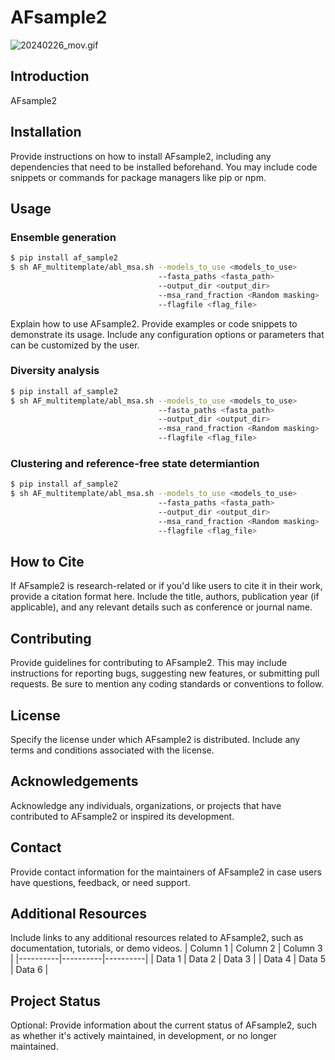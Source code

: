 # AFsample2
![20240226_mov.gif](20240226_mov.gif)

## Introduction

AFsample2 

## Installation

Provide instructions on how to install AFsample2, including any dependencies that need to be installed beforehand. You may include code snippets or commands for package managers like pip or npm.

## Usage

### Ensemble generation
```bash
$ pip install af_sample2
$ sh AF_multitemplate/abl_msa.sh --models_to_use <models_to_use>        # default=model_1 
                                 --fasta_paths <fasta_path>         
                                 --output_dir <output_dir> 
                                 --msa_rand_fraction <Random masking>   # default=0.1
                                 --flagfile <flag_file>                 # default = AFmultitemplate/monomer_full_dbs.flag

```
Explain how to use AFsample2. Provide examples or code snippets to demonstrate its usage. Include any configuration options or parameters that can be customized by the user.

### Diversity analysis
```bash
$ pip install af_sample2
$ sh AF_multitemplate/abl_msa.sh --models_to_use <models_to_use>        # default=model_1 
                                 --fasta_paths <fasta_path>         
                                 --output_dir <output_dir> 
                                 --msa_rand_fraction <Random masking>   # default=0.1
                                 --flagfile <flag_file>                 # default = AFmultitemplate/monomer_full_dbs.flag

```

### Clustering and reference-free state determiantion
```bash
$ pip install af_sample2
$ sh AF_multitemplate/abl_msa.sh --models_to_use <models_to_use>        # default=model_1 
                                 --fasta_paths <fasta_path>         
                                 --output_dir <output_dir> 
                                 --msa_rand_fraction <Random masking>   # default=0.1
                                 --flagfile <flag_file>                 # default = AFmultitemplate/monomer_full_dbs.flag

```

## How to Cite

If AFsample2 is research-related or if you'd like users to cite it in their work, provide a citation format here. Include the title, authors, publication year (if applicable), and any relevant details such as conference or journal name.

## Contributing

Provide guidelines for contributing to AFsample2. This may include instructions for reporting bugs, suggesting new features, or submitting pull requests. Be sure to mention any coding standards or conventions to follow.

## License

Specify the license under which AFsample2 is distributed. Include any terms and conditions associated with the license.

## Acknowledgements

Acknowledge any individuals, organizations, or projects that have contributed to AFsample2 or inspired its development.

## Contact

Provide contact information for the maintainers of AFsample2 in case users have questions, feedback, or need support.

## Additional Resources

Include links to any additional resources related to AFsample2, such as documentation, tutorials, or demo videos.
| Column 1 | Column 2 | Column 3 |
|----------|----------|----------|
| Data 1   | Data 2   | Data 3   |
| Data 4   | Data 5   | Data 6   |


## Project Status

Optional: Provide information about the current status of AFsample2, such as whether it's actively maintained, in development, or no longer maintained.

